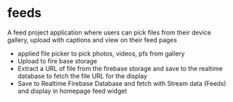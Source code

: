 # feeds

A feed project application where users can pick files from their device gallery, upload with captions and view on their feed pages
 - applied file picker to pick photos, videos, pfs from gallery 
 - Upload to fire base storage
 - Extract a URL of file from the firebase storage and save to the realtime database to fetch the file URL for the display
 - Save to Realtime Firebase Database and fetch with Stream data (Feeds) and display in homepage feed widget

